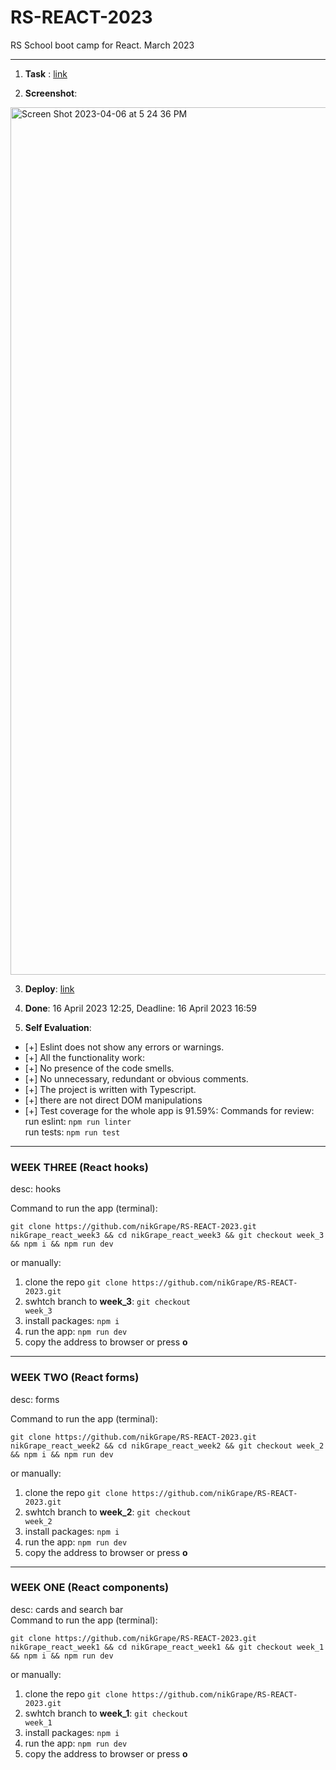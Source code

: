 # RS-REACT-2023
RS School boot camp for React. March 2023
<hr/>

1. **Task** : [link](https://github.com/rolling-scopes-school/tasks/tree/master/react/modules/module05) 


2. **Screenshot**:
<img width="1388" alt="Screen Shot 2023-04-06 at 5 24 36 PM" src="https://user-images.githubusercontent.com/48928594/230516477-d0a14751-3755-4f59-b280-9d202f00492e.png">


3. **Deploy**: [link](https://64faad6ad66b7e3073035e44--admirable-blancmange-ad7e59.netlify.app/)

4. **Done**: 16 April 2023 12:25, Deadline: 16 April 2023 16:59

5. **Self Evaluation**:

- [+] Eslint does not show any errors or warnings.
- [+] All the functionality work:
- [+] No presence of the code smells.
- [+] No unnecessary, redundant or obvious comments.
- [+] The project is written with Typescript.
- [+] there are not direct DOM manipulations
- [+] Test coverage for the whole app is 91.59%:
Commands for review:</br>
run eslint: <code>npm run linter</code></br>
run tests: <code>npm run test</code>

<hr/>

### WEEK THREE (React hooks)
desc: hooks<br/>

Command to run the app (terminal):
  ```
  git clone https://github.com/nikGrape/RS-REACT-2023.git nikGrape_react_week3 && cd nikGrape_react_week3 && git checkout week_3 && npm i && npm run dev
  ```
or manually: </br>
1. clone the repo ```git clone https://github.com/nikGrape/RS-REACT-2023.git```
2. swhtch branch to <b>week_3</b>: <code>git checkout week_3</code>
3. install packages: <code>npm i</code>
4. run the app: <code>npm run dev</code>
5. copy the address to browser or press <b>o</b>
<hr/>

### WEEK TWO (React forms)
desc: forms<br/>

Command to run the app (terminal):
  ```
  git clone https://github.com/nikGrape/RS-REACT-2023.git nikGrape_react_week2 && cd nikGrape_react_week2 && git checkout week_2 && npm i && npm run dev
  ```
or manually: </br>
1. clone the repo ```git clone https://github.com/nikGrape/RS-REACT-2023.git```
2. swhtch branch to <b>week_2</b>: <code>git checkout week_2</code>
3. install packages: <code>npm i</code>
4. run the app: <code>npm run dev</code>
5. copy the address to browser or press <b>o</b>
<hr/>

###  WEEK ONE (React components)
desc: cards and search bar<br/>
Command to run the app (terminal):
  ```
  git clone https://github.com/nikGrape/RS-REACT-2023.git nikGrape_react_week1 && cd nikGrape_react_week1 && git checkout week_1 && npm i && npm run dev
  ```
or manually: </br>
1. clone the repo ```git clone https://github.com/nikGrape/RS-REACT-2023.git```
2. swhtch branch to <b>week_1</b>: <code>git checkout week_1</code>
3. install packages: <code>npm i</code>
4. run the app: <code>npm run dev</code>
5. copy the address to browser or press <b>o</b>



